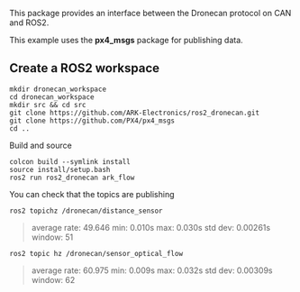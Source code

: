 This package provides an interface between the Dronecan protocol on CAN and ROS2.

This example uses the **px4_msgs** package for publishing data.

## Create a ROS2 workspace
```
mkdir dronecan_workspace
cd dronecan_workspace
mkdir src && cd src
git clone https://github.com/ARK-Electronics/ros2_dronecan.git
git clone https://github.com/PX4/px4_msgs
cd ..
```
Build and source
```
colcon build --symlink install
source install/setup.bash
ros2 run ros2_dronecan ark_flow
```
You can check that the topics are publishing
```
ros2 topichz /dronecan/distance_sensor
```
> average rate: 49.646
> 	min: 0.010s max: 0.030s std dev: 0.00261s window: 51

```
ros2 topic hz /dronecan/sensor_optical_flow
```
> average rate: 60.975
> 	min: 0.009s max: 0.032s std dev: 0.00309s window: 62

